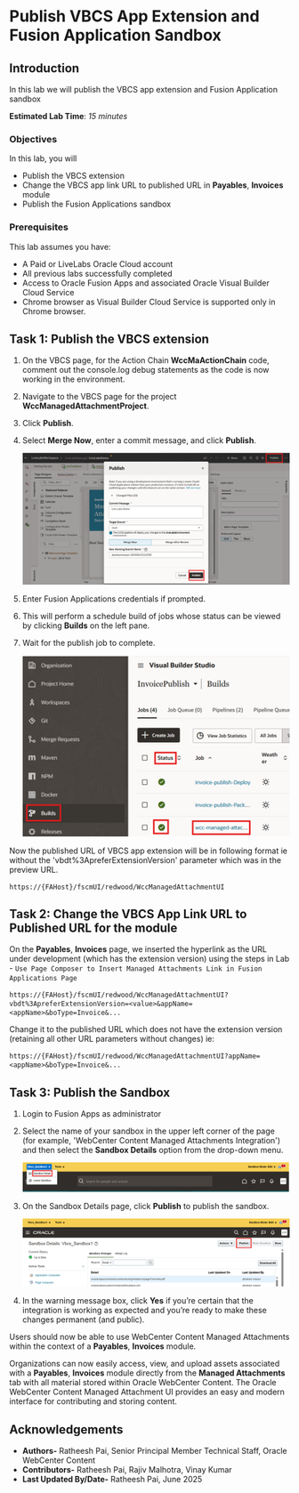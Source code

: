 # Publish VBCS App Extension and Fusion Application Sandbox

## Introduction

In this lab we will publish the VBCS app extension and Fusion Application sandbox

**Estimated Lab Time**: *15 minutes*

### Objectives

In this lab, you will

- Publish the VBCS extension
- Change the VBCS app link URL to published URL in **Payables**, **Invoices** module
- Publish the Fusion Applications sandbox

### Prerequisites

This lab assumes you have:

- A Paid or LiveLabs Oracle Cloud account
- All previous labs successfully completed
- Access to Oracle Fusion Apps and associated Oracle Visual Builder Cloud Service
- Chrome browser as Visual Builder Cloud Service is supported only in Chrome browser.

## Task 1: Publish the VBCS extension

1. On the VBCS page, for the Action Chain **WccMaActionChain** code, comment out the console.log debug statements as the code is now working in the environment.

2. Navigate to the VBCS page for the project **WccManagedAttachmentProject**.

3. Click **Publish**.

4. Select **Merge Now**, enter a commit message, and click **Publish**.

   ![This image shows VBCS App Publish Dialog](images/vbcs-app-publish.png "VBCS App Publish Dialog")

5. Enter Fusion Applications credentials if prompted.

6. This will perform a schedule build of jobs whose status can be viewed by clicking **Builds** on the left pane.

7. Wait for the publish job to complete.

   ![This image shows VBCS Application Extension Publish Status](images/app-publish-status.png "VBCS Application Extension Publish Status")

Now the published URL of VBCS app extension will be in following format ie without the 'vbdt%3ApreferExtensionVersion' parameter which was in the preview URL.

```text
https://{FAHost}/fscmUI/redwood/WccManagedAttachmentUI
```

## Task 2: Change the VBCS App Link URL to Published URL for the module

On the **Payables**, **Invoices** page, we inserted the hyperlink as the URL under development (which has the extension version) using the steps in  Lab - `Use Page Composer to Insert Managed Attachments Link in Fusion Applications Page`

 ```text
 https://{FAHost}/fscmUI/redwood/WccManagedAttachmentUI?vbdt%3ApreferExtensionVersion=<value>&appName=<appName>&boType=Invoice&...
 ```

Change it to the published URL which does not have the extension version (retaining all other URL parameters without changes) ie:

 ```text
 https://{FAHost}/fscmUI/redwood/WccManagedAttachmentUI?appName=<appName>&boType=Invoice&...
 ```

## Task 3: Publish the Sandbox

1. Login to Fusion Apps as administrator

2. Select the name of your sandbox in the upper left corner of the page (for example, 'WebCenter Content Managed Attachments Integration') and then select the **Sandbox Details** option from the drop-down menu.

   ![This image shows Sandbox Details Menu](images/sandbox-details.png "Sandbox Details Menu")

3. On the Sandbox Details page, click **Publish** to publish the sandbox.

   ![This image shows Sandbox Publish Button](images/sandbox-publish.png "Sandbox Publish Button")

4. In the warning message box, click **Yes** if you’re certain that the integration is working as expected and you’re ready to make these changes permanent (and public).

Users should now be able to use WebCenter Content Managed Attachments within the context of a **Payables**, **Invoices** module.

Organizations can now easily access, view, and upload assets associated with a **Payables**, **Invoices** module directly from the **Managed Attachments** tab with all material stored within Oracle WebCenter Content. The Oracle WebCenter Content Managed Attachment UI provides an easy and modern interface for contributing and storing content.

## Acknowledgements

- **Authors-** Ratheesh Pai, Senior Principal Member Technical Staff, Oracle WebCenter Content
- **Contributors-** Ratheesh Pai, Rajiv Malhotra, Vinay Kumar
- **Last Updated By/Date-** Ratheesh Pai, June 2025
